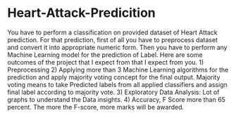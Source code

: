 # Heart-Attack-Predicition
You have to perform a classification on provided dataset of Heart Attack prediction. For that prediction, first of all you have to preprocess dataset and convert it into appropriate numeric form. Then you have to perform any Machine Learning model for the prediction of Label. Here are some outcomes of the project that I expect from that I expect from you. 1) Preprocessing 2) Applying more than 3 Machine Learning algorithms for the prediction and apply majority voting concept for the final output. Majority voting means to take Predicted labels from all applied classifiers and assign final label according to majority vote. 3) Exploratory Data Analysis: Lot of graphs to understand the Data insights. 4) Accuracy, F Score more than 65 percent. The more the F-score, more marks will be awarded.
